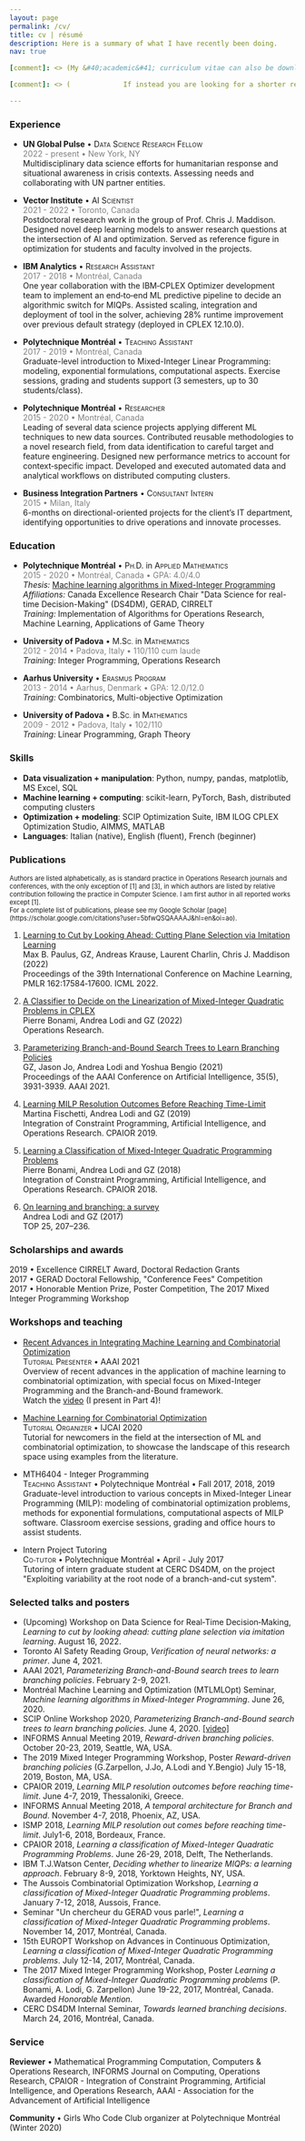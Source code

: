 ```yaml
---
layout: page
permalink: /cv/
title: cv | résumé
description: Here is a summary of what I have recently been doing.
nav: true

[comment]: <> (My &#40;academic&#41; curriculum vitae can also be downloaded <a href="/assets/pdf/cv-gzarpellon-202208.pdf" target="blank"><span style="color:orange">here</span></a>. <br>)

[comment]: <> (             If instead you are looking for a shorter résumé, click <a href="/assets/pdf/resume-gzarpellon-website-202202.pdf" target="blank"><span style="color:orange">here</span></a>.)

---
```


[comment]: <> (Note: smallcaps unsatisfying so resorting to smaller font-size)

### Experience

- **UN Global Pulse** • D<small style="font-size: 75%">ATA</small> S<small style="font-size: 75%">CIENCE</small> R<small style="font-size: 75%">ESEARCH</small> F<small style="font-size: 75%">ELLOW</small><br>
<span style="color:gray">2022 - present • New York, NY</span><br>
Multidisciplinary data science efforts for humanitarian response and situational awareness in crisis contexts. 
  Assessing needs and collaborating with UN partner entities.

- **Vector Institute** • AI S<small style="font-size: 75%">CIENTIST</small><br>
<span style="color:gray">2021 - 2022 • Toronto, Canada</span><br>
Postdoctoral research work in the group of Prof. Chris J. Maddison. 
  Designed novel deep learning models to answer research questions at the intersection of AI and optimization. 
  Served as reference figure in optimization for students and faculty involved in the projects.
  
- **IBM Analytics** • R<small style="font-size: 75%">ESEARCH</small> A<small style="font-size: 75%">SSISTANT</small> <br>
<span style="color:gray">2017 - 2018 • Montréal, Canada</span><br>
One year collaboration with the IBM‐CPLEX Optimizer development team to implement an end‐to‐end ML predictive pipeline to decide an algorithmic switch for MIQPs. 
  Assisted scaling, integration and deployment of tool in the solver, achieving 28% runtime improvement over previous default strategy
  (deployed in CPLEX 12.10.0).
  
- **Polytechnique Montréal** • T<small style="font-size: 75%">EACHING</small> A<small style="font-size: 75%">SSISTANT</small> <br>
<span style="color:gray">2017 - 2019 • Montréal, Canada</span><br>
Graduate-level introduction to Mixed-Integer Linear Programming: modeling, exponential formulations, computational aspects. Exercise sessions, grading and students support (3 semesters, up to 30 students/class).

- **Polytechnique Montréal** • R<small style="font-size: 75%">ESEARCHER</small> <br>
<span style="color:gray">2015 - 2020 • Montréal, Canada</span><br>
Leading of several data science projects applying different ML techniques to new data sources. 
  Contributed reusable methodologies to a novel research field, from data identification to careful target and feature engineering. 
  Designed new performance metrics to account for context‐specific impact. 
  Developed and executed automated data and analytical workflows on distributed computing clusters.

- **Business Integration Partners** • C<small style="font-size: 75%">ONSULTANT</small> I<small style="font-size: 75%">NTERN</small> <br>
<span style="color:gray">2015 • Milan, Italy</span><br>
6-months on directional-oriented projects for the client’s IT department, identifying opportunities to drive operations and innovate processes.

### Education

- **Polytechnique Montréal** • P<small style="font-size: 75%">H.</small>D. in A<small style="font-size: 75%">PPLIED</small> M<small style="font-size: 75%">ATHEMATICS</small><br>
<span style="color:gray">2015 - 2020 • Montréal, Canada • GPA: 4.0/4.0</span><br>
  *Thesis:* [Machine learning algorithms in Mixed-Integer Programming](https://publications.polymtl.ca/5332/)<br>
  *Affiliations:* Canada Excellence Research Chair "Data Science for real-time Decision-Making" (DS4DM), GERAD, CIRRELT<br>
  *Training:* Implementation of Algorithms for Operations Research, Machine Learning, Applications of Game Theory
  
- **University of Padova** • M.S<small style="font-size: 75%">C.</small> in M<small style="font-size: 75%">ATHEMATICS</small><br>
<span style="color:gray">2012 - 2014 • Padova, Italy • 110/110 cum laude</span><br>
  *Training:* Integer Programming, Operations Research
  
- **Aarhus University** • E<small style="font-size: 75%">RASMUS</small> P<small style="font-size: 75%">ROGRAM</small><br>
<span style="color:gray">2013 - 2014 • Aarhus, Denmark • GPA: 12.0/12.0</span><br>
  *Training:* Combinatorics, Multi-objective Optimization

- **University of Padova** • B.S<small style="font-size: 75%">C.</small> in M<small style="font-size: 75%">ATHEMATICS</small><br>
<span style="color:gray">2009 - 2012 • Padova, Italy • 102/110</span><br>
  *Training:* Linear Programming, Graph Theory
  
### Skills

- **Data visualization + manipulation**: Python, numpy, pandas, matplotlib, MS Excel, SQL
- **Machine learning + computing**: scikit-learn, PyTorch, Bash, distributed computing clusters
- **Optimization + modeling**: SCIP Optimization Suite, IBM ILOG CPLEX Optimization Studio, AIMMS, MATLAB
- **Languages**: Italian (native), English (fluent), French (beginner)

### Publications
<small style="font-size: 80%">
Authors are listed alphabetically, as is standard practice in Operations Research journals and conferences, 
with the only exception of [1] and [3], in which authors are listed by relative contribution following the practice in Computer Science. 
I am first author in all reported works except [1].<br> 
For a complete list of publications, please see my Google Scholar [page](https://scholar.google.com/citations?user=5bfwQSQAAAAJ&hl=en&oi=ao).
</small>

1. [Learning to Cut by Looking Ahead: Cutting Plane Selection via Imitation Learning](https://proceedings.mlr.press/v162/paulus22a.html)<br>
   Max B. Paulus, GZ, Andreas Krause, Laurent Charlin, Chris J. Maddison (2022)<br> 
   Proceedings of the 39th International Conference on Machine Learning, PMLR 162:17584‐17600. ICML 2022.
   
2. [A Classifier to Decide on the Linearization of Mixed-Integer Quadratic Problems in CPLEX](https://pubsonline.informs.org/doi/abs/10.1287/opre.2022.2267)<br>
   Pierre Bonami, Andrea Lodi and GZ (2022)<br>
   Operations Research.

3. [Parameterizing Branch-and-Bound Search Trees to Learn Branching Policies](https://ojs.aaai.org/index.php/AAAI/article/view/16512)<br>
   GZ, Jason Jo, Andrea Lodi and Yoshua Bengio (2021)<br>
   Proceedings of the AAAI Conference on Artificial Intelligence, 35(5), 3931-3939. AAAI 2021.
   
4. [Learning MILP Resolution Outcomes Before Reaching Time-Limit](https://link.springer.com/chapter/10.1007/978-3-030-19212-9_18)<br>
   Martina Fischetti, Andrea Lodi and GZ (2019)<br>
   Integration of Constraint Programming, Artificial Intelligence, and Operations Research. CPAIOR 2019.
  
5. [Learning a Classification of Mixed-Integer Quadratic Programming Problems](https://link.springer.com/chapter/10.1007/978-3-319-93031-2_43)<br>
   Pierre Bonami, Andrea Lodi and GZ (2018)<br>
   Integration of Constraint Programming, Artificial Intelligence, and Operations Research. CPAIOR 2018.
   
6. [On learning and branching: a survey](https://link.springer.com/article/10.1007/s11750-017-0451-6)<br>
   Andrea Lodi and GZ (2017)<br>
   TOP 25, 207–236.
  
### Scholarships and awards

[comment]: <> (2019 • Poster Competition Finalist, The 2019 Mixed Integer Programming Workshop<br> )
2019 • Excellence CIRRELT Award, Doctoral Redaction Grants<br>
2017 • GERAD Doctoral Fellowship, "Conference Fees" Competition<br>
2017 • Honorable Mention Prize, Poster Competition, The 2017 Mixed Integer Programming Workshop<br>

### Workshops and teaching

- [Recent Advances in Integrating Machine Learning and Combinatorial Optimization](https://aaai.org/Conferences/AAAI-21/aaai21tutorials/)<br>
  T<small style="font-size: 75%">UTORIAL</small> P<small style="font-size: 75%">RESENTER</small> • AAAI 2021 <br>
  Overview of recent advances in the application of machine learning to combinatorial optimization, with special focus on Mixed-Integer Programming and the Branch-and-Bound framework.<br>
  Watch the [video](https://www.youtube.com/watch?v=XVLd7hf6y6M&t=2s) (I present in Part 4)!
  
- [Machine Learning for Combinatorial Optimization](https://sites.google.com/view/ml4co-ijcai20/home)<br>
  T<small style="font-size: 75%">UTORIAL</small> O<small style="font-size: 75%">RGANIZER</small> • IJCAI 2020 <br>
  Tutorial for newcomers in the field at the intersection of ML and combinatorial optimization, to showcase the landscape of this research space using examples from the literature.<br>
  
- MTH6404 - Integer Programming<br>
  T<small style="font-size: 75%">EACHING</small> A<small style="font-size: 75%">SSISTANT</small> • Polytechnique Montréal • Fall 2017, 2018, 2019 <br>
  Graduate-level introduction to various concepts in Mixed-Integer Linear Programming (MILP): modeling of combinatorial optimization problems, methods for exponential formulations, computational aspects of MILP software.
  Classroom exercise sessions, grading and office hours to assist students.
  
- Intern Project Tutoring<br>
  C<small style="font-size: 75%">O-TUTOR</small> • Polytechnique Montréal • April - July 2017<br>
  Tutoring of intern graduate student at CERC DS4DM, on the project "Exploiting variability at the root node of a branch-and-cut system".

### Selected talks and posters

- (Upcoming) Workshop on Data Science for Real‐Time Decision‐Making, *Learning to cut by looking ahead: cutting plane selection via imitation learning*. August 16, 2022.
- Toronto AI Safety Reading Group, *Verification of neural networks: a primer*. June 4, 2021.
- AAAI 2021, *Parameterizing Branch-and-Bound search trees to learn branching policies*. February 2-9, 2021.
- Montréal Machine Learning and Optimization (MTLMLOpt) Seminar, *Machine learning algorithms in Mixed-Integer Programming*. June 26, 2020.
- SCIP Online Workshop 2020, *Parameterizing Branch-and-Bound search trees to learn branching policies*. June 4, 2020. [[video]](https://www.youtube.com/watch?v=9iIiA-wKZ2w)
- INFORMS Annual Meeting 2019, *Reward-driven branching policies*. October 20-23, 2019, Seattle, WA, USA.
- The 2019 Mixed Integer Programming Workshop, Poster *Reward-driven branching policies* (G.Zarpellon, J.Jo, A.Lodi and Y.Bengio) July 15-18, 2019, Boston, MA, USA.
- CPAIOR 2019, *Learning MILP resolution outcomes before reaching time-limit*. June 4-7, 2019, Thessaloniki, Greece.
- INFORMS Annual Meeting 2018, *A temporal architecture for Branch and Bound*. November 4-7, 2018, Phoenix, AZ, USA.
- ISMP 2018, *Learning MILP resolution out comes before reaching time-limit*. July1-6, 2018, Bordeaux, France.
- CPAIOR 2018, *Learning a classification of Mixed-Integer Quadratic Programming Problems*. June 26-29, 2018, Delft, The Netherlands.
- IBM T.J.Watson Center, *Deciding whether to linearize MIQPs: a learning approach*. February 8-9, 2018, Yorktown Heights, NY, USA.
- The Aussois Combinatorial Optimization Workshop, *Learning a classification of Mixed-Integer Quadratic Programming problems*. January 7-12, 2018, Aussois, France.
- Seminar "Un chercheur du GERAD vous parle!", *Learning a classification of Mixed-Integer Quadratic Programming problems*. November 14, 2017, Montréal, Canada.
- 15th EUROPT Workshop on Advances in Continuous Optimization, *Learning a classification of Mixed-Integer Quadratic Programming problems*. July 12-14, 2017, Montréal, Canada.
- The 2017 Mixed Integer Programming Workshop, Poster *Learning a classification of Mixed-Integer Quadratic Programming problems* (P. Bonami, A. Lodi, G. Zarpellon) June 19-22, 2017, Montréal, Canada. Awarded *Honorable Mention*.
- CERC DS4DM Internal Seminar, *Towards learned branching decisions*. March 24, 2016, Montréal, Canada.
  
### Service

**Reviewer** • Mathematical Programming Computation, Computers & Operations Research, INFORMS Journal on Computing, Operations Research, 
CPAIOR - Integration of Constraint Programming, Artificial Intelligence, and Operations Research, AAAI - Association for the Advancement of Artificial Intelligence<br>

**Community** • Girls Who Code Club organizer at Polytechnique Montréal (Winter 2020)<br>